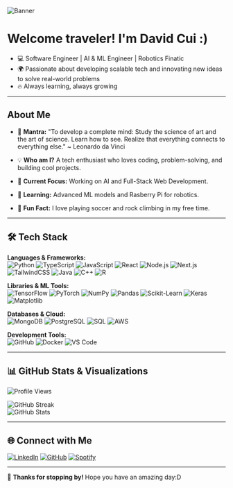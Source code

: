 
![Banner](https://i.postimg.cc/HntdghCq/2411-WOFS-466-image-1280x720.jpg)  

# Welcome traveler! I'm David Cui :)

- 💻 Software Engineer | AI & ML Engineer | Robotics Finatic
- 🌍 Passionate about developing scalable tech and innovating new ideas to solve real-world problems
- 🔥 Always learning, always growing

---

## About Me
- 🎯 **Mantra:** "To develop a complete mind: Study the science of art and the art of science. Learn how to see. Realize that everything connects to everything else." ~ Leonardo da Vinci

- 💡 **Who am I?** A tech enthusiast who loves coding, problem-solving, and building cool projects.
- 🎯 **Current Focus:** Working on AI and Full-Stack Web Development.
- 🌱 **Learning:** Advanced ML models and Rasberry Pi for robotics.
- 🧗 **Fun Fact:** I love playing soccer and rock climbing in my free time.

---

## 🛠️ Tech Stack

**Languages & Frameworks:**  
![Python](https://img.shields.io/badge/Python-3776AB?style=for-the-badge&logo=python&logoColor=white)
![TypeScript](https://img.shields.io/badge/TypeScript-3178C6?style=for-the-badge&logo=typescript&logoColor=white)
![JavaScript](https://img.shields.io/badge/JavaScript-F7DF1E?style=for-the-badge&logo=javascript&logoColor=black)
![React](https://img.shields.io/badge/React-61DAFB?style=for-the-badge&logo=react&logoColor=black)
![Node.js](https://img.shields.io/badge/Node.js-43853D?style=for-the-badge&logo=node.js&logoColor=white)
![Next.js](https://img.shields.io/badge/Next.js-000000?style=for-the-badge&logo=next.js&logoColor=white)
![TailwindCSS](https://img.shields.io/badge/TailwindCSS-38B2AC?style=for-the-badge&logo=tailwind-css&logoColor=white)
![Java](https://img.shields.io/badge/Java-ED8B00?style=for-the-badge&logo=java&logoColor=white)
![C++](https://img.shields.io/badge/C++-00599C?style=for-the-badge&logo=c%2B%2B&logoColor=white)
![R](https://img.shields.io/badge/R-276DC3?style=for-the-badge&logo=r&logoColor=white)


**Libraries & ML Tools:**  
![TensorFlow](https://img.shields.io/badge/TensorFlow-FF6F00?style=for-the-badge&logo=tensorflow&logoColor=white)
![PyTorch](https://img.shields.io/badge/PyTorch-EE4C2C?style=for-the-badge&logo=pytorch&logoColor=white)
![NumPy](https://img.shields.io/badge/NumPy-013243?style=for-the-badge&logo=numpy&logoColor=white)
![Pandas](https://img.shields.io/badge/Pandas-150458?style=for-the-badge&logo=pandas&logoColor=white)
![Scikit-Learn](https://img.shields.io/badge/Scikit--Learn-F7931E?style=for-the-badge&logo=scikit-learn&logoColor=white)
![Keras](https://img.shields.io/badge/Keras-D00000?style=for-the-badge&logo=keras&logoColor=white)
![Matplotlib](https://img.shields.io/badge/Matplotlib-11557C?style=for-the-badge&logo=matplotlib&logoColor=white)

**Databases & Cloud:**  
![MongoDB](https://img.shields.io/badge/MongoDB-47A248?style=for-the-badge&logo=mongodb&logoColor=white)
![PostgreSQL](https://img.shields.io/badge/PostgreSQL-336791?style=for-the-badge&logo=postgresql&logoColor=white)
![SQL](https://img.shields.io/badge/SQL-4479A1?style=for-the-badge&logo=sqlite&logoColor=white)
![AWS](https://img.shields.io/badge/AWS-232F3E?style=for-the-badge&logo=amazon-aws&logoColor=white)

**Development Tools:**  
![GitHub](https://img.shields.io/badge/GitHub-181717?style=for-the-badge&logo=github&logoColor=white)
![Docker](https://img.shields.io/badge/Docker-2496ED?style=for-the-badge&logo=docker&logoColor=white)
![VS Code](https://img.shields.io/badge/VS%20Code-007ACC?style=for-the-badge&logo=visual-studio-code&logoColor=white)

---
## 📊 GitHub Stats & Visualizations

![Profile Views](https://komarev.com/ghpvc/?username=boncui&color=blue&style=flat-square)

![GitHub Streak](https://github-readme-streak-stats.herokuapp.com/?user=boncui&theme=radical&hide_border=true)  
![GitHub Stats](https://github-readme-stats.vercel.app/api?username=boncui&show_icons=true&theme=radical)  

---

## 🌐 Connect with Me

[![LinkedIn](https://img.shields.io/badge/LinkedIn-blue?style=for-the-badge&logo=linkedin)](https://linkedin.com/in/boncui)
[![GitHub](https://img.shields.io/badge/GitHub-black?style=for-the-badge&logo=github)](https://github.com/boncui)
[![Spotify](https://img.shields.io/badge/Spotify-black?style=for-the-badge&logo=spotify)](https://open.spotify.com/user/boncui)

---

🌟 **Thanks for stopping by!**  Hope you have an amazing day:D